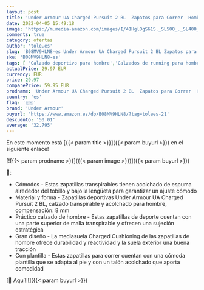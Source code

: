 ```yaml
---
layout: post
title: 'Under Armour UA Charged Pursuit 2 BL  Zapatos para Correr  Hombre  Negro  Black / Black / White   42 EU'
date: 2022-04-05 15:49:18
image: 'https://m.media-amazon.com/images/I/41HglOgS61S._SL500_._SL400_.jpg'
comments: true
category: ofertas
author: 'tole.es'
slug: 'B08MV9HLN8-es Under Armour UA Charged Pursuit 2 BL Zapatos para Correr...'
sku: 'B08MV9HLN8-es'
tags: [ 'Calzado deportivo para hombre','Calzados de running para hombre','Calzados para correr en asfalto para hombre','Zapatillas y calzado deportivo para hombre','Zapatos','Zapatos para hombre','Zapatos y complementos','under armour','zapatos', ]
actualPrice: 29.97 EUR
currency: EUR
price: 29.97
comparePrice: 59.95 EUR
prodname: 'Under Armour UA Charged Pursuit 2 BL  Zapatos para Correr  Hombre  Negro  Black / Black / White   42 EU'
country: 'es'
flag: '🇪🇸'
brand: 'Under Armour'
buyurl: 'https://www.amazon.es/dp/B08MV9HLN8/?tag=tolees-21'
descuento: '50.01'
average: '32.795'
---
```


En este momento está [{{< param title >}}]({{< param buyurl >}}) en el siguiente enlace!

[![{{< param prodname >}}]({{< param image >}})]({{< param buyurl >}})

🔎:

- Cómodos - Estas zapatillas transpirables tienen acolchado de espuma alrededor del tobillo y bajo la lengüeta para garantizar un ajuste cómodo
- Material y forma - Zapatillas deportivas Under Armour UA Charged Pursuit 2 BL, calzado transpirable y acolchado para hombre, compensación: 8 mm
- Práctico calzado de hombre - Estas zapatillas de deporte cuentan con una parte superior de malla transpirable y ofrecen una sujeción estratégica
- Gran diseño - La mediasuela Charged Cushioning de las zapatillas de hombre ofrece durabilidad y reactividad y la suela exterior una buena tracción
- Con plantilla - Estas zapatillas para correr cuentan con una cómoda plantilla que se adapta al pie y con un talón acolchado que aporta comodidad

[🛒 Aquí!!!]({{< param buyurl >}})
